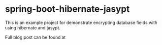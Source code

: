 # spring-boot-hibernate-jasypt

This is an example project for demonstrate encrypting database fields with using hibernate and jasypt.

Full blog post can be found at []()